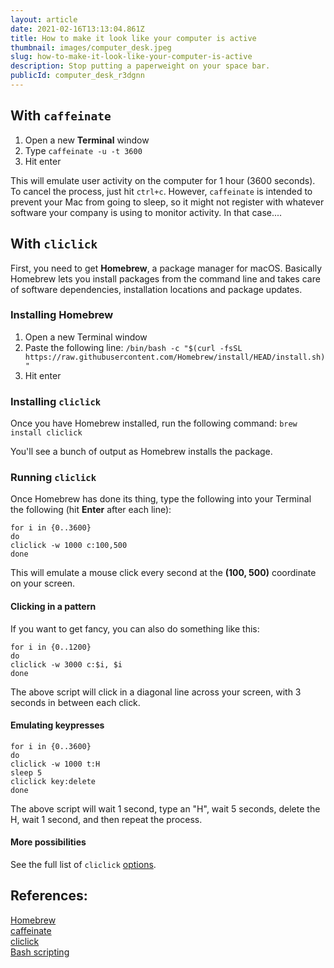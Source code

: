 ```yaml
---
layout: article
date: 2021-02-16T13:13:04.861Z
title: How to make it look like your computer is active
thumbnail: images/computer_desk.jpeg
slug: how-to-make-it-look-like-your-computer-is-active
description: Stop putting a paperweight on your space bar.
publicId: computer_desk_r3dgnn
---
```


## With `caffeinate`

 1. Open a new **Terminal**  window
 2. Type `caffeinate -u -t 3600`
 3. Hit enter

This will emulate user activity on the computer for 1 hour (3600 seconds). To cancel the process, just hit `ctrl+c`. However, `caffeinate` is intended to prevent your Mac from going to sleep, so it might not register with whatever software your company is using to monitor activity. In that case....

## With `cliclick`

First, you need to get **Homebrew**, a package manager for macOS. Basically Homebrew lets you install packages from the command line and takes care of software dependencies, installation locations and package updates.
 
### Installing Homebrew
1. Open a new Terminal window
2. Paste the following line:
`
/bin/bash -c "$(curl -fsSL https://raw.githubusercontent.com/Homebrew/install/HEAD/install.sh)"
`
4. Hit enter

### Installing `cliclick`
Once you have Homebrew installed, run the following command: `brew install cliclick`

You'll see a bunch of output as Homebrew installs the package.

### Running `cliclick`
Once Homebrew has done its thing, type the following into your Terminal the following (hit **Enter** after each line):

`for i in {0..3600}`  
`do`  
	`cliclick -w 1000 c:100,500`  
`done`

This will emulate a mouse click every second at the **(100, 500)** coordinate on your screen.

#### Clicking in a pattern
If you want to get fancy, you can also do something like this:

`for i in {0..1200}`  
`do`  
	`cliclick -w 3000 c:$i, $i`  
`done`

The above script will click in a diagonal line across your screen, with 3 seconds in between each click. 

#### Emulating keypresses

`for i in {0..3600}`  
`do`  
	`cliclick -w 1000 t:H`  
	`sleep 5`  
	`cliclick key:delete`  
`done`

The above script will wait 1 second, type an "H", wait 5 seconds, delete the H, wait 1 second, and then repeat the process.

#### More possibilities
See the full list of `cliclick` [options](https://github.com/BlueM/cliclick).

## References:

[Homebrew](https://brew.sh/)  
[caffeinate](https://computers.tutsplus.com/tutorials/quick-tip-how-to-stop-your-mac-from-sleeping-using-the-command-line--mac-50905)  
[cliclick](https://www.bluem.net/en/projects/cliclick/)  
[Bash scripting](https://linuxize.com/post/bash-for-loop/)  
